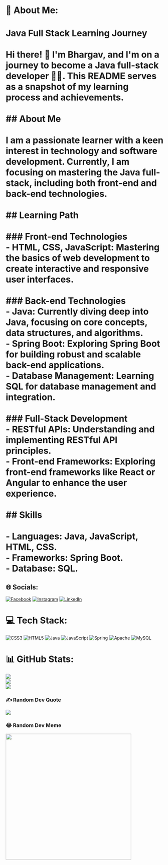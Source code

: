 # 💫 About Me:
# Java Full Stack Learning Journey<br><br>Hi there! 👋 I'm Bhargav, and I'm on a journey to become a Java full-stack developer 👨‍💻. This README serves as a snapshot of my learning process and achievements.<br><br>## About Me<br><br>I am a passionate learner with a keen interest in technology and software development. Currently, I am focusing on mastering the Java full-stack, including both front-end and back-end technologies.<br><br>## Learning Path<br><br>### Front-end Technologies<br>- **HTML, CSS, JavaScript:** Mastering the basics of web development to create interactive and responsive user interfaces.<br><br>### Back-end Technologies<br>- **Java:** Currently diving deep into Java, focusing on core concepts, data structures, and algorithms.<br>- **Spring Boot:** Exploring Spring Boot for building robust and scalable back-end applications.<br>- **Database Management:** Learning SQL for database management and integration.<br><br>### Full-Stack Development<br>- **RESTful APIs:** Understanding and implementing RESTful API principles.<br>- **Front-end Frameworks:** Exploring front-end frameworks like React or Angular to enhance the user experience.<br><br>## Skills<br><br>- **Languages:** Java, JavaScript, HTML, CSS.<br>- **Frameworks:** Spring Boot.<br>- **Database:** SQL.


## 🌐 Socials:
[![Facebook](https://img.shields.io/badge/Facebook-%231877F2.svg?logo=Facebook&logoColor=white)](https://facebook.com/Parthu) [![Instagram](https://img.shields.io/badge/Instagram-%23E4405F.svg?logo=Instagram&logoColor=white)](https://instagram.com/Parthu) [![LinkedIn](https://img.shields.io/badge/LinkedIn-%230077B5.svg?logo=linkedin&logoColor=white)](https://linkedin.com/in/Parthu) 

# 💻 Tech Stack:
![CSS3](https://img.shields.io/badge/css3-%231572B6.svg?style=plastic&logo=css3&logoColor=white) ![HTML5](https://img.shields.io/badge/html5-%23E34F26.svg?style=plastic&logo=html5&logoColor=white) ![Java](https://img.shields.io/badge/java-%23ED8B00.svg?style=plastic&logo=openjdk&logoColor=white) ![JavaScript](https://img.shields.io/badge/javascript-%23323330.svg?style=plastic&logo=javascript&logoColor=%23F7DF1E) ![Spring](https://img.shields.io/badge/spring-%236DB33F.svg?style=plastic&logo=spring&logoColor=white) ![Apache](https://img.shields.io/badge/apache-%23D42029.svg?style=plastic&logo=apache&logoColor=white) ![MySQL](https://img.shields.io/badge/mysql-%2300000f.svg?style=plastic&logo=mysql&logoColor=white)
# 📊 GitHub Stats:
![](https://github-readme-stats.vercel.app/api?username=Parthu110&theme=react&hide_border=false&include_all_commits=true&count_private=true)<br/>
![](https://github-readme-streak-stats.herokuapp.com/?user=Parthu110&theme=react&hide_border=false)<br/>
![](https://github-readme-stats.vercel.app/api/top-langs/?username=Parthu110&theme=react&hide_border=false&include_all_commits=true&count_private=true&layout=compact)

### ✍️ Random Dev Quote
![](https://quotes-github-readme.vercel.app/api?type=horizontal&theme=radical)

### 😂 Random Dev Meme
<img src='https://randommeme-five.vercel.app/' style="height: 400px;"/>
